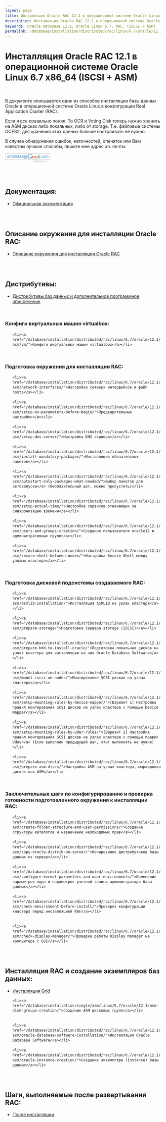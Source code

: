 ```yaml
---
layout: page
title: Инсталляция Oracle RAC 12.1 в операционной системе Oracle Linux 6.7 x86_64 (ISCSI + ASM)
description: Инсталляция Oracle RAC 12.1 в операционной системе Oracle Linux 6.7 x86_64 (ISCSI + ASM)
keywords: Oracle DataBase 12.1, Oracle Linux 6.7, RAC, (ISCSI + ASM)
permalink: /database/installation/distributed/rac/linux/6.7/oracle/12.1/iscsi-asm/
---
```


# Инсталляция Oracle RAC 12.1 в операционной системе Oracle Linux 6.7 x86_64 (ISCSI + ASM)

<br/>

В документе описывается один из способов инсталляции базы данных Oracle в операционной системе Oracle Linux в конфигурации Real Application Cluster (RAC).

Если я все правильно понял. То OCR и Voting Disk теперь нужно хранить на ASM дисках либо локальных, либо от storage. Т.е. файловые системы OCFS2, для хранения этих данных больше настраивать не нужно.

В случае обнаружения ошибок, неточностей, опечаток или Вам известны лучшие способы, пишите мне адрес эл. почты:

<div>
	<img src="/img/a3333333mail.gif" alt="Marley" border="0">
</div>

<br/><br/>

## Документация:

<ul>
	<li><a href="/database/installation/distributed/rac/linux/6.7/oracle/12.1/iscsi-asm/docs/">Официальная документация</a></li>
</ul>

<br/><br/>

## Описание окружения для инсталляции Oracle RAC:

<ul>
	<li><a href="/database/installation/distributed/rac/linux/6.7/oracle/12.1/iscsi-asm/environment-description/">Описание окружения для инсталляции Oracle RAC</a></li>
</ul>

<br/><br/>

<h2>Дистрибутивы:</h2>

<ul>
	<li><a href="/database/installation/distributed/rac/linux/6.7/oracle/12.1/iscsi-asm/distrib/">Дистрибутивы баз данных и дополнительное программное обеспечение</a></li>
</ul>

<br/>

### Конфиги виртуальных машин virtualbox:

<ul>

    <li><a href="/database/installation/distributed/rac/linux/6.7/oracle/12.1/iscsi-asm/vm/">Конфиги виртуальных машин virtualbox</a></li>

</ul>

<br/>

### Подготовка окружения для инсталляции RAC:

<ul>

    <li><a href="/database/installation/distributed/rac/linux/6.7/oracle/12.1/iscsi-asm/network-interfaces/">Настройка сетевых интерфейсов и файл hosts</a></li>

    <li><a href="/database/installation/distributed/rac/linux/6.7/oracle/12.1/iscsi-asm/setup-os-parameters-before-begin/">Предварительные настройки</a></li>

    <li><a href="/database/installation/distributed/rac/linux/6.7/oracle/12.1/iscsi-asm/setup-dns-server/">Настройка DNS сервера</a></li>

    <li><a href="/database/installation/distributed/rac/linux/6.7/oracle/12.1/iscsi-asm/install-mandatory-packages/">Инсталляция обязательных пакетов</a></li>

    <li><a href="/database/installation/distributed/rac/linux/6.7/oracle/12.1/iscsi-asm/autostart-only-packages-what-needed/">Выбор пакетов для автозапуска</a> (Необязательный шаг, можно пропустить)</li>

    <li><a href="/database/installation/distributed/rac/linux/6.7/oracle/12.1/iscsi-asm/setup-actual-time/">Настройка сервисов отвечающих за синхронизацию времени</a></li>

    <li><a href="/database/installation/distributed/rac/linux/6.7/oracle/12.1/iscsi-asm/users-and-groups-creation/">Создание пользователя oracle12 и административных групп</a></li>

    <li><a href="/database/installation/distributed/rac/linux/6.7/oracle/12.1/iscsi-asm/secure-shell-between-nodes/">Настройка Secure Shell между узлами кластера</a></li>

</ul>

<br/>

### Подготовка дисковой подсистемы создаваемого RAC:

<ul>

    <li><a href="/database/installation/distributed/rac/linux/6.7/oracle/12.1/iscsi-asm/asmlib-installation/">Инсталляция ASMLIB на узлах кластера</a></li>

    <li><a href="/database/installation/distributed/rac/linux/6.7/oracle/12.1/iscsi-asm/prepare-storage/">Подготовка сервера storage (ISCSI)</a></li>

    <li><a href="/database/installation/distributed/rac/linux/6.7/oracle/12.1/iscsi-asm/prepare-hdd-to-install-oracle/">Подготовка локальных дисков на узлах кластера для инсталляции на них Oracle Database Software</a></li>

    <li><a href="/database/installation/distributed/rac/linux/6.7/oracle/12.1/iscsi-asm/mount-iscsi-on-nodes/">Монтирование SCSI дисков на узлах кластера</a></li>

    <li><a href="/database/installation/distributed/rac/linux/6.7/oracle/12.1/iscsi-asm/setup-mounting-rules-by-device-mapper/">[Вариант 1] Настройка правил монтирования SCSI дисков на узлах кластера с помощью Device Mapper</a></li>

    <li><a href="/database/installation/distributed/rac/linux/6.7/oracle/12.1/iscsi-asm/setup-mounting-rules-by-uder-rules/">[Вариант 2] Настройка правил монтирования SCSI дисков на узлах кластера с помощью правил Udev</a> (Если выполнен предыдущий шаг, этот выполнять не нужно)</li>

    <li><a href="/database/installation/distributed/rac/linux/6.7/oracle/12.1/iscsi-asm/prepare-asm-discs/">Настройка ASM на узлах кластера, маркировка дисков как ASM</a></li>

</ul>

<br/>

### Заключительные шаги по конфигурированию и проверка готовности подготовленного окружения к инсталляции RAC:

<ul>

    <li><a href="/database/installation/distributed/rac/linux/6.7/oracle/12.1/iscsi-asm/create-folder-structure-and-user-permissions/">Создание структуры каталогов и назначение необходимых прав</a></li>

    <li><a href="/database/installation/distributed/rac/linux/6.7/oracle/12.1/iscsi-asm/copy-oracle-distrib-on-server/">Копирование дистрибутивов базы данных на сервер</a></li>

    <li><a href="/database/installation/distributed/rac/linux/6.7/oracle/12.1/iscsi-asm/configure-kernel-parameters-and-user-environments/">Изменение параметров ядра и параметров учетной записи администратора базы данных</a></li>

    <li><a href="/database/installation/distributed/rac/linux/6.7/oracle/12.1/iscsi-asm/check-environment-before-install/">Проверка конфигурации кластера перед инсталляцией RAC</a></li>


    <li><a href="/database/installation/distributed/rac/linux/6.7/oracle/12.1/iscsi-asm/check-display-manager/">Проверка работы Display Manager на компьютере с GUI</a></li>

</ul>

<br/><br/>

## Инсталляция RAC и создание экземпляров баз данных:

<ul>
	<li><a href="/database/installation/distributed/rac/linux/6.7/oracle/12.1/iscsi-asm/grid-installation/">Инсталляция Grid</a></li>

    <li><a href="/database/installation/single/asm/linux/6.7/oracle/12.1/asm-disk-groups-creation/">Создание ASM дисковых групп</a></li>


    <li><a href="/database/installation/distributed/rac/linux/6.7/oracle/12.1/iscsi-asm/oracle-database-software-installation/">Инсталляция Oracle Database Software</a></li>

    <li><a href="/database/installation/distributed/rac/linux/6.7/oracle/12.1/iscsi-asm/oracle-instance-creation/">Создание экземпляра (instance) базы данных</a></li>

</ul>

<br/><br/>

## Шаги, выполняемые после развертывания RAC:

<ul>
	<li><a href="/database/installation/distributed/rac/linux/6.7/oracle/12.1/iscsi-asm/post-installation-tasks/">После инсталляции</a></li>
</ul>
